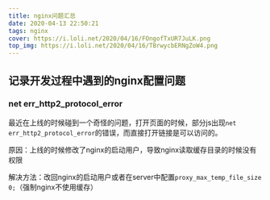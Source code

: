 ```yaml
---
title: nginx问题汇总
date: 2020-04-13 22:50:21
tags: nginx
cover: https://i.loli.net/2020/04/16/FOngofTxUR7JuLK.png
top_img: https://i.loli.net/2020/04/16/TBrwycbERNgZoW4.png
---
```

## 记录开发过程中遇到的nginx配置问题
### net err_http2_protocol_error
最近在上线的时候碰到一个奇怪的问题，打开页面的时候，部分js出现`net err_http2_protocol_error`的错误，而直接打开链接是可以访问的。

原因：上线的时候修改了nginx的启动用户，导致nginx读取缓存目录的时候没有权限

解决方法：改回nginx的启动用户或者在server中配置`proxy_max_temp_file_size 0;`（强制nginx不使用缓存）

